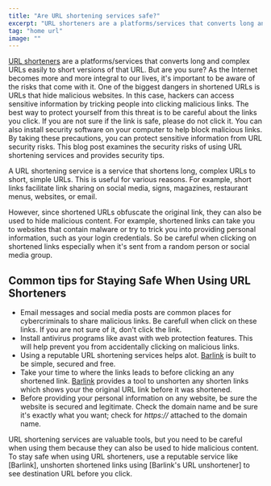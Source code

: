 ```yaml
---
title: "Are URL shortening services safe?"
excerpt: "URL shorteners are a platforms/services that converts long and complex URLs easily to short versions of that URL. But are you sure? As the Internet becomes more and more..."
tag: "home url"
image: ""
---
```


[URL shorteners](https://what-are-url-shortening-services) are a platforms/services that converts long and complex URLs easily to short versions of that URL. But are you sure? As the Internet becomes more and more integral to our lives, it's important to be aware of the risks that come with it. One of the biggest dangers in shortened URLs is URLs that hide malicious websites. In this case, hackers can access sensitive information by tricking people into clicking malicious links. The best way to protect yourself from this threat is to be careful about the links you click. If you are not sure if the link is safe, please do not click it. You can also install security software on your computer to help block malicious links. By taking these precautions, you can protect sensitive information from URL security risks. This blog post examines the security risks of using URL shortening services and provides security tips.

A URL shortening service is a service that shortens long, complex URLs to short, simple URLs. This is useful for various reasons. For example, short links facilitate link sharing on social media, signs, magazines, restaurant menus, websites, or email.

However, since shortened URLs obfuscate the original link, they can also be used to hide malicious content. For example, shortened links can take you to websites that contain malware or try to trick you into providing personal information, such as your login credentials. So be careful when clicking on shortened links especially when it's sent from a random person or social media group.

## Common tips for Staying Safe When Using URL Shorteners

- Email messages and social media posts are common places for cybercriminals to share malicious links. Be carefull when click on these links. If you are not sure of it, don't click the link.
- Install antivirus programs like avast with web protection features. This will help prevent you from accidentally clicking on malicious links.
- Using a reputable URL shortening services helps alot. [Barlink](https://barlink.vercel.app) is built to be simple, secured and free.
- Take your time to where the links leads to before clicking an any shortened link. [Barlink](/) provides a tool to unshorten any shorten links which shows your the original URL link before it was shortened.
- Before providing your personal information on any website, be sure the website is secured and legitimate. Check the domain name and be sure it's exactly what you want; check for _https://_ attached to the domain name.

URL shortening services are valuable tools, but you need to be careful when using them because they can also be used to hide malicious content. To stay safe when using URL shorteners, use a reputable service like [Barlink], unshorten shortened links using [Barlink's URL unshortener] to see destination URL before you click.
